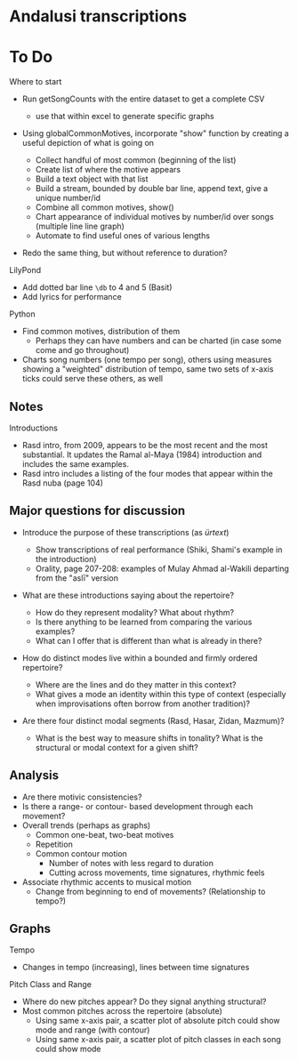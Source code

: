 # Andalusi transcriptions

# To Do

Where to start

* Run getSongCounts with the entire dataset to get a complete CSV
	* use that within excel to generate specific graphs

* Using globalCommonMotives, incorporate "show" function by creating a useful depiction of what is going on
	* Collect handful of most common (beginning of the list)
	* Create list of where the motive appears
	* Build a text object with that list
	* Build a stream, bounded by double bar line, append text, give a unique number/id
	* Combine all common motives, show()
	* Chart appearance of individual motives by number/id over songs (multiple line line graph)
	* Automate to find useful ones of various lengths

* Redo the same thing, but without reference to duration?

LilyPond

* Add dotted bar line `\db` to 4 and 5 (Basit)
* Add lyrics for performance

Python

* Find common motives, distribution of them
	* Perhaps they can have numbers and can be charted (in case some come and go throughout)
* Charts song numbers (one tempo per song), others using measures showing a "weighted" distribution of tempo, same two sets of x-axis ticks could serve these others, as well

## Notes

Introductions

* Rasd intro, from 2009, appears to be the most recent and the most substantial. It updates the Ramal al-Maya (1984) introduction and includes the same examples.
* Rasd intro includes a listing of the four modes that appear within the Rasd nuba (page 104)

## Major questions for discussion

* Introduce the purpose of these transcriptions (as *ürtext*)
	* Show transcriptions of real performance (Shiki, Shami's example in the introduction)
	* Orality, page 207-208: examples of Mulay Ahmad al-Wakili departing from the "aslī" version

* What are these introductions saying about the repertoire?
	* How do they represent modality? What about rhythm?
	* Is there anything to be learned from comparing the various examples?
	* What can I offer that is different than what is already in there?

* How do distinct modes live within a bounded and firmly ordered repertoire?
	* Where are the lines and do they matter in this context?
	* What gives a mode an identity within this type of context (especially when improvisations often borrow from another tradition)?

* Are there four distinct modal segments (Rasd, Hasar, Zidan, Mazmum)?
	* What is the best way to measure shifts in tonality? What is the structural or modal context for a given shift?

## Analysis

* Are there motivic consistencies?
* Is there a range- or contour- based development through each movement?
* Overall trends (perhaps as graphs)
	* Common one-beat, two-beat motives
	* Repetition
	* Common contour motion
		* Number of notes with less regard to duration
		* Cutting across movements, time signatures, rhythmic feels
* Associate rhythmic accents to musical motion
	* Change from beginning to end of movements? (Relationship to tempo?)

## Graphs

Tempo

* Changes in tempo (increasing), lines between time signatures

Pitch Class and Range

* Where do new pitches appear? Do they signal anything structural?
* Most common pitches across the repertoire (absolute)
	* Using same x-axis pair, a scatter plot of absolute pitch could show mode and range (with contour)
	* Using same x-axis pair, a scatter plot of pitch classes in each song could show mode
